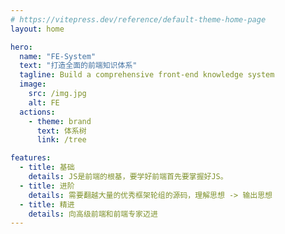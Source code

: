 ```yaml
---
# https://vitepress.dev/reference/default-theme-home-page
layout: home

hero:
  name: "FE-System"
  text: "打造全面的前端知识体系"
  tagline: Build a comprehensive front-end knowledge system
  image:
    src: /img.jpg
    alt: FE
  actions:
    - theme: brand
      text: 体系树
      link: /tree

features:
  - title: 基础
    details: JS是前端的根基，要学好前端首先要掌握好JS。
  - title: 进阶
    details: 需要翻越大量的优秀框架轮组的源码，理解思想 -> 输出思想
  - title: 精进
    details: 向高级前端和前端专家迈进
---
```

